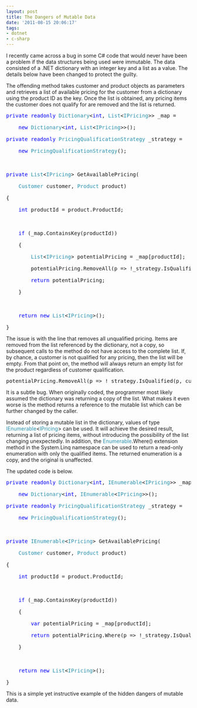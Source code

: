 ```yaml
---
layout: post
title: The Dangers of Mutable Data
date: '2011-08-15 20:06:17'
tags:
- dotnet
- c-sharp
---
```


I recently came across a bug in some C# code that would never have been a problem if the data structures being used were immutable. The data consisted of a .NET dictionary with an integer key and a list as a value. The details below have been changed to protect the guilty.



The offending method takes customer and product objects as parameters and retrieves a list of available pricing for the customer from a dictionary using the product ID as the key. Once the list is obtained, any pricing items the customer does not qualify for are removed and the list is returned.

<pre class="code"><span style="color: blue;">private readonly </span><span style="color: #2b91af;">Dictionary</span>&lt;<span style="color: blue;">int</span>, <span style="color: #2b91af;">List</span>&lt;<span style="color: #2b91af;">IPricing</span>&gt;&gt; _map =

    <span style="color: blue;">new </span><span style="color: #2b91af;">Dictionary</span>&lt;<span style="color: blue;">int</span>, <span style="color: #2b91af;">List</span>&lt;<span style="color: #2b91af;">IPricing</span>&gt;&gt;();

<span style="color: blue;">private readonly </span><span style="color: #2b91af;">PricingQualificationStrategy </span>_strategy =

    <span style="color: blue;">new </span><span style="color: #2b91af;">PricingQualificationStrategy</span>();



<span style="color: blue;">private </span><span style="color: #2b91af;">List</span>&lt;<span style="color: #2b91af;">IPricing</span>&gt; GetAvailablePricing(

    <span style="color: #2b91af;">Customer </span>customer, <span style="color: #2b91af;">Product </span>product)

{

    <span style="color: blue;">int </span>productId = product.ProductId;



    <span style="color: blue;">if </span>(_map.ContainsKey(productId))

    {

        <span style="color: #2b91af;">List</span>&lt;<span style="color: #2b91af;">IPricing</span>&gt; potentialPricing = _map[productId];

        potentialPricing.RemoveAll(p =&gt; !_strategy.IsQualified(p, customer));

        <span style="color: blue;">return </span>potentialPricing;

    }



    <span style="color: blue;">return new </span><span style="color: #2b91af;">List</span>&lt;<span style="color: #2b91af;">IPricing</span>&gt;();

}</pre>

The issue is with the line that removes all unqualified pricing. Items are removed from the list referenced by the dictionary, not a copy, so subsequent calls to the method do not have access to the complete list. If, by chance, a customer is not qualified for any pricing, then the list will be empty. From that point on, the method will always return an empty list for the product regardless of customer qualification.

<pre class="code">potentialPricing.RemoveAll(p =&gt; !_strategy.IsQualified(p, customer));</pre>

It is a subtle bug. When originally coded, the programmer most likely assumed the dictionary was returning a copy of the list. What makes it even worse is the method returns a reference to the mutable list which can be further changed by the caller.



Instead of storing a mutable list in the dictionary, values of type <span style="color: #2b91af;">IEnumerable</span>&lt;<span style="color: #2b91af;">IPricing</span>&gt; can be used. It will achieve the desired result, returning a list of pricing items, without introducing the possibility of the list changing unexpectedly. In addition, the <span style="color: #2b91af;">Enumerable</span>.Where() extension method in the System.Linq namespace can be used to return a read-only enumeration with only the qualified items. The returned enumeration is a copy, and the original is unaffected.



The updated code is below.

<pre class="code"><span style="color: blue;">private readonly </span><span style="color: #2b91af;">Dictionary</span>&lt;<span style="color: blue;">int</span>, <span style="color: #2b91af;">IEnumerable</span>&lt;<span style="color: #2b91af;">IPricing</span>&gt;&gt; _map =

    <span style="color: blue;">new </span><span style="color: #2b91af;">Dictionary</span>&lt;<span style="color: blue;">int</span>, <span style="color: #2b91af;">IEnumerable</span>&lt;<span style="color: #2b91af;">IPricing</span>&gt;&gt;();

<span style="color: blue;">private readonly </span><span style="color: #2b91af;">PricingQualificationStrategy </span>_strategy =

    <span style="color: blue;">new </span><span style="color: #2b91af;">PricingQualificationStrategy</span>();



<span style="color: blue;">private </span><span style="color: #2b91af;">IEnumerable</span>&lt;<span style="color: #2b91af;">IPricing</span>&gt; GetAvailablePricing(

    <span style="color: #2b91af;">Customer </span>customer, <span style="color: #2b91af;">Product </span>product)

{

    <span style="color: blue;">int </span>productId = product.ProductId;



    <span style="color: blue;">if </span>(_map.ContainsKey(productId))

    {

        <span style="color: blue;">var </span>potentialPricing = _map[productId];

        <span style="color: blue;">return </span>potentialPricing.Where(p =&gt; !_strategy.IsQualified(p, customer));

    }



    <span style="color: blue;">return new </span><span style="color: #2b91af;">List</span>&lt;<span style="color: #2b91af;">IPricing</span>&gt;();

}</pre>

This is a simple yet instructive example of the hidden dangers of mutable data.